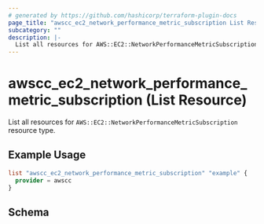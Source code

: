 ```yaml
---
# generated by https://github.com/hashicorp/terraform-plugin-docs
page_title: "awscc_ec2_network_performance_metric_subscription List Resource - terraform-provider-awscc"
subcategory: ""
description: |-
  List all resources for AWS::EC2::NetworkPerformanceMetricSubscription resource type.
---
```


# awscc_ec2_network_performance_metric_subscription (List Resource)

List all resources for `AWS::EC2::NetworkPerformanceMetricSubscription` resource type.

## Example Usage

```terraform
list "awscc_ec2_network_performance_metric_subscription" "example" {
  provider = awscc
}
```

<!-- schema generated by tfplugindocs -->
## Schema
